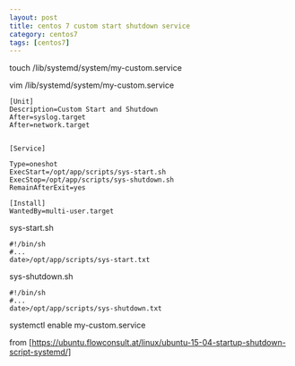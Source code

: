 ```yaml
---
layout: post
title: centos 7 custom start shutdown service
category: centos7
tags: [centos7]
---
```


touch /lib/systemd/system/my-custom.service

vim /lib/systemd/system/my-custom.service

    [Unit]
    Description=Custom Start and Shutdown
    After=syslog.target
    After=network.target


    [Service]

    Type=oneshot
    ExecStart=/opt/app/scripts/sys-start.sh
    ExecStop=/opt/app/scripts/sys-shutdown.sh
    RemainAfterExit=yes

    [Install]
    WantedBy=multi-user.target


sys-start.sh

    #!/bin/sh
    #...
    date>/opt/app/scripts/sys-start.txt

sys-shutdown.sh

    #!/bin/sh
    #...
    date>/opt/app/scripts/sys-shutdown.txt



systemctl enable my-custom.service




from [https://ubuntu.flowconsult.at/linux/ubuntu-15-04-startup-shutdown-script-systemd/]
